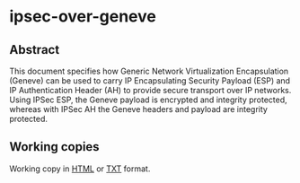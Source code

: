 # ipsec-over-geneve

## Abstract 
This document specifies how Generic Network Virtualization
Encapsulation (Geneve) can be used to carry IP Encapsulating Security
Payload (ESP) and IP Authentication Header (AH) to provide secure
transport over IP networks. Using IPSec ESP, the Geneve payload is
encrypted and integrity protected, whereas with IPSec AH the Geneve
headers and payload are integrity protected.

## Working copies
Working copy in [HTML](http://htmlpreview.github.io/?https://raw.githubusercontent.com/danwing/ipsec-over-geneve/master/draft-boutros-nvo3-ipsec-over-geneve.html) or [TXT](https://raw.githubusercontent.com/danwing/ipsec-over-geneve/master/draft-boutros-nvo3-ipsec-over-geneve.txt) format.

